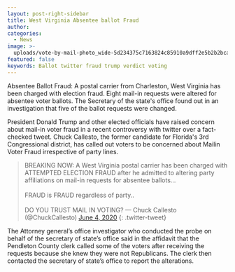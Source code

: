 ```yaml
---
layout: post-right-sidebar
title: West Virginia Absentee ballot Fraud
author:
categories:
  - News
image: >-
  uploads/vote-by-mail-photo_wide-5d234375c7163824c85910a9dff2e5b2b2bca498-s800-c85.jpg
featured: false
keywords: Ballot twitter fraud trump verdict voting
---
```


Absentee Ballot Fraud: A postal carrier from Charleston, West Virginia has been charged with election fraud. Eight mail-in requests were altered for absentee voter ballots. The Secretary of the state's office found out in an investigation that five of the ballot requests were changed.

President Donald Trump and other elected officials have raised concern about mail-in voter fraud in a recent controversy with twitter over a fact-checked tweet. Chuck Callesto, the former candidate for Florida's 3rd Congressional district, has called out voters to be concerned about Mailin Voter Fraud irrespective of party lines.

<div id="658223831"><script type="text/javascript">
        try {
            window._mNHandle.queue.push(function (){
                window._mNDetails.loadTag("658223831", "300x250", "658223831");
            });
        }
        catch (error) {}
    </script></div>

> BREAKING NOW: A West Virginia postal carrier has been charged with ATTEMPTED ELECTION FRAUD after he admitted to altering party affiliations on mail-in requests for absentee ballots…<br><br>FRAUD is FRAUD regardless of party..<br><br>DO YOU TRUST MAIL IN VOTING? — Chuck Callesto (@ChuckCallesto) [June 4, 2020](https://twitter.com/ChuckCallesto/status/1268352016407056384?ref_src=twsrc%5Etfw)
{: .twitter-tweet}

<script async="" src="https://platform.twitter.com/widgets.js" charset="utf-8"></script>

The Attorney general’s office investigator who conducted the probe on behalf of the secretary of state’s office said in the affidavit that the Pendleton County clerk called some of the voters after receiving the requests because she knew they were not Republicans. The clerk then contacted the secretary of state’s office to report the alterations.